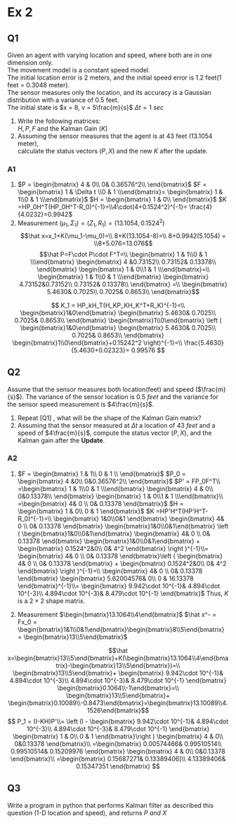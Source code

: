 
# Ex 2  
## Q1  
Given an agent with varying location and speed, where both are in one dimension only.  
The movement model is a constant speed model.  
The initial location error is $2$ meters, and the initial speed error is $1.2$ feet($1$ feet = $0.3048$ meter).  
The sensor measures only the location, and its accuracy is a Gaussian distribution with a variance of $0.5$ feet.  
The initial state is $x = 8, v = 5\frac{m}{s}$
$\Delta t = 1~ sec$
  
1. Write the following matrices:  
    $H,P,F$ and the Kalman Gain ($K$)  
1. Assuming the sensor measures that the agent is at $43$ feet ($13.1054$ meter),   
    calculate the status vectors ($P,X$) and the new $K$ after the update.  
      
### A1  
1. $P = \begin{bmatrix}  
4 & 0\\
0& 0.36576^2\\
\end{bmatrix}$
$F = \begin{bmatrix}  1 & \Delta t \\0 & 1 \\\end{bmatrix}=
\begin{bmatrix}  1 & 1\\0 & 1 \\\end{bmatrix}$
$H = \begin{bmatrix}  
1 & 0\\
\end{bmatrix}$
$K =HP_0H^T(HP_0H^T-R_0)^{-1}=\\4\cdot(4+0.1524^2)^{-1}=
\frac{4}{4.0232}=0.9942$
1. Measurement $(\mu_1,\Sigma_1)=(Z_1,R_1) = (13.1054,0.1524^2)$ 
$$\hat x=x_1+K(\mu_1-\mu_0)=\\
8+K(13.1054-8)=\\
8+0.9942(5.1054) = \\8+5.076=13.076$$
$$\hat P=F\cdot P\cdot F^T=\\
\begin{bmatrix}  1 & 1\\0 & 1 \\\end{bmatrix}
\begin{bmatrix}  
4 &0.73152\\
0.73152& 0.13378\\
\end{bmatrix}
\begin{bmatrix} 1 & 0\\1  & 1 \\\end{bmatrix}=\\
\begin{bmatrix}  1 & 1\\0 & 1 \\\end{bmatrix}
\begin{bmatrix}  
4.73152&0.73152\\
0.73152&  0.13378\\
\end{bmatrix}
=\\
\begin{bmatrix}  
5.4630& 0.7025\\
0.7025&  0.8653\\
\end{bmatrix}$$

$$
K_1 = HP_kH_T(H_KP_KH_K^T+R_K)^{-1}=\\
\begin{bmatrix}1&0\end{bmatrix}
\begin{bmatrix}  
5.4630& 0.7025\\
0.7025&  0.8653\\
\end{bmatrix}
\begin{bmatrix}1\\0\end{bmatrix}
\left ( \begin{bmatrix}1&0\end{bmatrix}
\begin{bmatrix}  
5.4630& 0.7025\\
0.7025&  0.8653\\
\end{bmatrix}
\begin{bmatrix}1\\0\end{bmatrix}+0.15242^2 \right)^{-1}=\\
\frac{5.4630}{5.4630+0.02323}=
0.99576
$$

## Q2
Assume that the sensor measures both location(feet) and speed ($\frac{m}{s}$). The variance of the sensor location is $0.5 ~ feet$ and the variance for the sensor speed measurement is $4\frac{m}{s}$.
1. Repeat [Q1] , what will be the shape of the Kalman Gain matrix?
2. Assuming that the sensor measured at $\Delta t$ a location of $43 ~feet$ and a speed of $4\frac{m}{s}$, compute the status vector ($P,X$), and the Kalman gain after the **Update**.

### A2
1. $F = 
\begin{bmatrix}  
1 & 1\\
0 & 1 \\
\end{bmatrix}$
$P_0 = \begin{bmatrix}  
4 &0\\
0&0.36576^2\\
\end{bmatrix}$
$P' = FP_0F^T\\
=\begin{bmatrix}  1 & 1\\0 & 1 \\\end{bmatrix}
\begin{bmatrix}  
4 & 0\\
0&0.13378\\
\end{bmatrix}
\begin{bmatrix}  1 & 0\\1 & 1 \\\end{bmatrix}\\
=\begin{bmatrix}
4& 0 \\
0& 0.13378
\end{bmatrix}$
$H = \begin{bmatrix}  
1 & 0\\
0 & 1
\end{bmatrix}$
$K =HP'H^T(HP'H^T-R_0)^{-1}=\\
\begin{bmatrix}
1&0\\0&1
\end{bmatrix}
\begin{bmatrix}
4& 0 \\
0& 0.13378
\end{bmatrix}
\begin{bmatrix}1&0\\0&1\end{bmatrix}
\left (
\begin{bmatrix}1&0\\0&1\end{bmatrix}
\begin{bmatrix}
4& 0 \\
0& 0.13378
\end{bmatrix}
\begin{bmatrix}1&0\\0&1\end{bmatrix} +
\begin{bmatrix}
0.1524^2&0\\
0& 4^2
\end{bmatrix}
\right )^{-1}\\=
\begin{bmatrix}
4& 0 \\
0& 0.13378
\end{bmatrix}\left (
\begin{bmatrix}
4& 0 \\
0& 0.13378
\end{bmatrix} + 
\begin{bmatrix}
0.1524^2&0\\
0& 4^2
\end{bmatrix}
\right )^{-1}=\\
\begin{bmatrix}
4& 0 \\
0& 0.13378
\end{bmatrix}
\begin{bmatrix}  
5.62004576&  0\\
0  & 16.13378
\end{bmatrix}^{-1}\\=
\begin{bmatrix}
9.942\cdot 10^{-1}& 4.894\cdot 10^{-3}\\
4.894\cdot 10^{-3}& 8.479\cdot 10^{-1}
\end{bmatrix}$
Thus, $K$ is a $2\times 2$ shape matrix.

2. Measurement $\begin{bmatrix}13.1064\\4\end{bmatrix}$ 
$\hat x^- = Fx_0 = \begin{bmatrix}1&1\\0&1\end{bmatrix}\begin{bmatrix}8\\5\end{bmatrix} = \begin{bmatrix}13\\5\end{bmatrix}$

$$\hat x=\begin{bmatrix}13\\5\end{bmatrix}+K(\begin{bmatrix}13.1064\\4\end{bmatrix}-\begin{bmatrix}13\\5\end{bmatrix})=\\
\begin{bmatrix}13\\5\end{bmatrix}+
\begin{bmatrix}
9.942\cdot 10^{-1}& 4.894\cdot 10^{-3}\\
4.894\cdot 10^{-3}& 8.479\cdot 10^{-1}
\end{bmatrix}
\begin{bmatrix}0.1064\\-1\end{bmatrix}=\\
\begin{bmatrix}13\\5\end{bmatrix}+
\begin{bmatrix}0.10089\\-0.8473\end{bmatrix}=\begin{bmatrix}13.10089\\4.1526\end{bmatrix}$$
$$
P_1 = (I-KH)P'\\=
\left (I - \begin{bmatrix}
9.942\cdot 10^{-1}& 4.894\cdot 10^{-3}\\
4.894\cdot 10^{-3}& 8.479\cdot 10^{-1}
\end{bmatrix}
\begin{bmatrix}  
1 & 0\\
0 & 1
\end{bmatrix}\right )
\begin{bmatrix}  
4 & 0\\
0&0.13378
\end{bmatrix}\\
=\begin{bmatrix}  
0.00574466& 0.99510514\\
0.99510514& 0.15209976
\end{bmatrix}
\begin{bmatrix}  
4 & 0\\
0&0.13378
\end{bmatrix}\\
=\begin{bmatrix}  
0.15687271& 0.13389406]\\
4.13389406& 0.15347351
\end{bmatrix}
$$

## Q3
 Write a program in python that performs Kalman filter as described this question (1-D location and speed), and returns $P~and~X$
